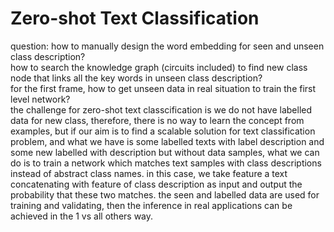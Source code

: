 # Zero-shot Text Classification  
question: how to manually design the word embedding for seen and unseen class description?  
how to search the knowledge graph (circuits included) to find new class node that links all the key words in unseen class description?  
for the first frame, how to get unseen data in real situation to train the first level network?  
the challenge for zero-shot text classcification is we do not have labelled data for new class, therefore, there is no way to learn the concept from examples, 
but if our aim is to find a scalable solution for text classification problem, and what we have is some labelled texts with label description and some new labelled with description but without data samples, 
what we can do is to train a network which matches text samples with class descriptions instead of abstract class names. 
in this case, we take feature a text concatenating with feature of class description as input and output the probability that these two matches. 
the seen and labelled data are used for training and validating, then the inference in real applications can be achieved in the 1 vs all others way.  
